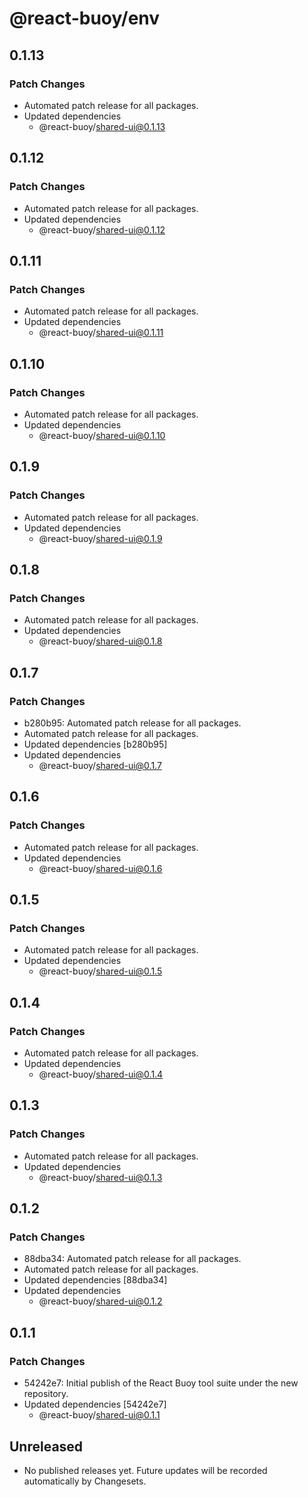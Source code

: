 # @react-buoy/env

## 0.1.13

### Patch Changes

- Automated patch release for all packages.
- Updated dependencies
  - @react-buoy/shared-ui@0.1.13

## 0.1.12

### Patch Changes

- Automated patch release for all packages.
- Updated dependencies
  - @react-buoy/shared-ui@0.1.12

## 0.1.11

### Patch Changes

- Automated patch release for all packages.
- Updated dependencies
  - @react-buoy/shared-ui@0.1.11

## 0.1.10

### Patch Changes

- Automated patch release for all packages.
- Updated dependencies
  - @react-buoy/shared-ui@0.1.10

## 0.1.9

### Patch Changes

- Automated patch release for all packages.
- Updated dependencies
  - @react-buoy/shared-ui@0.1.9

## 0.1.8

### Patch Changes

- Automated patch release for all packages.
- Updated dependencies
  - @react-buoy/shared-ui@0.1.8

## 0.1.7

### Patch Changes

- b280b95: Automated patch release for all packages.
- Automated patch release for all packages.
- Updated dependencies [b280b95]
- Updated dependencies
  - @react-buoy/shared-ui@0.1.7

## 0.1.6

### Patch Changes

- Automated patch release for all packages.
- Updated dependencies
  - @react-buoy/shared-ui@0.1.6

## 0.1.5

### Patch Changes

- Automated patch release for all packages.
- Updated dependencies
  - @react-buoy/shared-ui@0.1.5

## 0.1.4

### Patch Changes

- Automated patch release for all packages.
- Updated dependencies
  - @react-buoy/shared-ui@0.1.4

## 0.1.3

### Patch Changes

- Automated patch release for all packages.
- Updated dependencies
  - @react-buoy/shared-ui@0.1.3

## 0.1.2

### Patch Changes

- 88dba34: Automated patch release for all packages.
- Automated patch release for all packages.
- Updated dependencies [88dba34]
- Updated dependencies
  - @react-buoy/shared-ui@0.1.2

## 0.1.1

### Patch Changes

- 54242e7: Initial publish of the React Buoy tool suite under the new repository.
- Updated dependencies [54242e7]
  - @react-buoy/shared-ui@0.1.1

## Unreleased

- No published releases yet. Future updates will be recorded automatically by Changesets.
